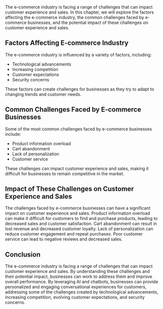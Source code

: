 
The e-commerce industry is facing a range of challenges that can impact customer experience and sales. In this chapter, we will explore the factors affecting the e-commerce industry, the common challenges faced by e-commerce businesses, and the potential impact of these challenges on customer experience and sales.

Factors Affecting E-commerce Industry
-------------------------------------

The e-commerce industry is influenced by a variety of factors, including:

* Technological advancements
* Increasing competition
* Customer expectations
* Security concerns

These factors can create challenges for businesses as they try to adapt to changing trends and customer needs.

Common Challenges Faced by E-commerce Businesses
------------------------------------------------

Some of the most common challenges faced by e-commerce businesses include:

* Product information overload
* Cart abandonment
* Lack of personalization
* Customer service

These challenges can impact customer experience and sales, making it difficult for businesses to remain competitive in the market.

Impact of These Challenges on Customer Experience and Sales
-----------------------------------------------------------

The challenges faced by e-commerce businesses can have a significant impact on customer experience and sales. Product information overload can make it difficult for customers to find and purchase products, leading to decreased sales and customer satisfaction. Cart abandonment can result in lost revenue and decreased customer loyalty. Lack of personalization can reduce customer engagement and repeat purchases. Poor customer service can lead to negative reviews and decreased sales.

Conclusion
----------

The e-commerce industry is facing a range of challenges that can impact customer experience and sales. By understanding these challenges and their potential impact, businesses can work to address them and improve overall performance. By leveraging AI and chatbots, businesses can provide personalized and engaging conversational experiences for customers, addressing some of the challenges created by technological advancements, increasing competition, evolving customer expectations, and security concerns.
